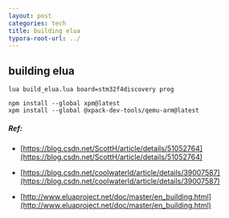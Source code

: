 ```yaml
---
layout: post
categories: tech
title: building elua
typora-root-url: ../
---
```

## building elua

```
lua build_elua.lua board=stm32f4discovery prog
```

```
npm install --global xpm@latest
xpm install --global @xpack-dev-tools/qemu-arm@latest
```

##### Ref:

- [https://blog.csdn.net/ScottH/article/details/51052764](https://blog.csdn.net/ScottH/article/details/51052764)
- [https://blog.csdn.net/coolwaterld/article/details/39007587](https://blog.csdn.net/coolwaterld/article/details/39007587)

- [http://www.eluaproject.net/doc/master/en_building.html](http://www.eluaproject.net/doc/master/en_building.html)